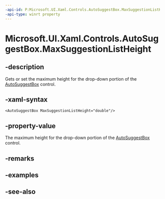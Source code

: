 ```yaml
---
-api-id: P:Microsoft.UI.Xaml.Controls.AutoSuggestBox.MaxSuggestionListHeight
-api-type: winrt property
---
```


<!-- Property syntax
public double MaxSuggestionListHeight { get;  set; }
-->

# Microsoft.UI.Xaml.Controls.AutoSuggestBox.MaxSuggestionListHeight

## -description
Gets or set the maximum height for the drop-down portion of the [AutoSuggestBox](autosuggestbox.md) control.

## -xaml-syntax
```xaml
<AutoSuggestBox MaxSuggestionListHeight="double"/>
```


## -property-value
The maximum height for the drop-down portion of the [AutoSuggestBox](autosuggestbox.md) control.

## -remarks

## -examples

## -see-also
